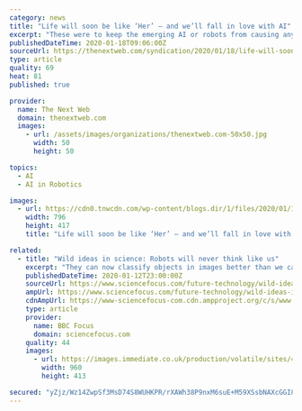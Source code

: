 ```yaml
---
category: news
title: "Life will soon be like ‘Her’ — and we’ll fall in love with AI"
excerpt: "These were to keep the emerging AI or robots from causing any harm to the human ... Hanson also suggests that by the year 2035, robots will be able to accomplish almost everything that humans do. They might even start their own ‘Global Robotic Civil Rights Moments’ by 2038 and compel leaders to provide them with equal status in the human ..."
publishedDateTime: 2020-01-18T09:06:00Z
sourceUrl: https://thenextweb.com/syndication/2020/01/18/life-will-soon-be-like-her-and-well-fall-in-love-with-ai/
type: article
quality: 69
heat: 81
published: true

provider:
  name: The Next Web
  domain: thenextweb.com
  images:
    - url: /assets/images/organizations/thenextweb.com-50x50.jpg
      width: 50
      height: 50

topics:
  - AI
  - AI in Robotics

images:
  - url: https://cdn0.tnwcdn.com/wp-content/blogs.dir/1/files/2020/01/1-copy-copy-copy-3-796x417.jpg
    width: 796
    height: 417
    title: "Life will soon be like ‘Her’ — and we’ll fall in love with AI"

related:
  - title: "Wild ideas in science: Robots will never think like us"
    excerpt: "They can now classify objects in images better than we can. And as IBM and Google’s DeepMind have demonstrated, they can beat us at games such as chess and Go, and even achieve the highest rank in the computer game StarCraft II. But at the same time, AI systems are inhuman. Even inhumane. Our AIs do not comprehend our world or their place ..."
    publishedDateTime: 2020-01-12T23:00:00Z
    sourceUrl: https://www.sciencefocus.com/future-technology/wild-ideas-in-science-robots-will-never-think-like-us/
    ampUrl: https://www.sciencefocus.com/future-technology/wild-ideas-in-science-robots-will-never-think-like-us/amp/
    cdnAmpUrl: https://www-sciencefocus-com.cdn.ampproject.org/c/s/www.sciencefocus.com/future-technology/wild-ideas-in-science-robots-will-never-think-like-us/amp/
    type: article
    provider:
      name: BBC Focus
      domain: sciencefocus.com
    quality: 44
    images:
      - url: https://images.immediate.co.uk/production/volatile/sites/4/2020/01/cover-illo-ab70bc0.jpg?quality=90&resize=960,413
        width: 960
        height: 413

secured: "yZjz/Wz14ZwpSf3MsD74S8WUHKPR/rXAWh38P9nxM6suE+M59XSsbNAXcGGI8gWG5unD8ithJPkY/ZpJCYQX56Icyu96/SK4qxm1Z/DqlMDnkIPiSOpkOGtwU34VOrJ/jzjIsmIV/FwiipC49k/Za0tdZjFxgqhYX5HZbQansL9+Dk3cW58ap0bTZCQpZKmYPKOzomN2MQSwl2sR6kZeq2wyAXqvVaYTu14vR+QI+9jXb/6ZWNN8MiVt/ZYa4Td1V/rax+veRLDhx/OoYA1X1Wpd4uiUGj1dF7A4P+cyv75qaer5GrvcNZktgU8fBBV/YhUh8B8hOYmfqxHVciap6/tr8TfbD6LM3xOGan0dFpZi2MPbtOszVePG5F3BtWHNtUKwjqnDIkD4xzq9l5IwVq9Yhu5kND8CUWRVPz6k6uXLSp9TDchdxEkd/ILxfpxv4bKQPfzh5dSSoCKMsyMQlQ==;9ylg5AxMzHhDfGDW4XLErw=="
---
```


